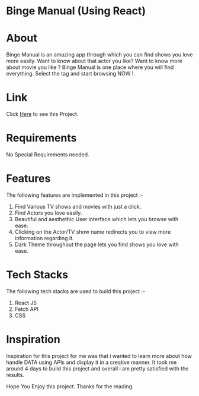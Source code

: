 # <h1>Binge Manual (Using React)</h1>

# About

Binge Manual is an amazing app through which you can find shows you love more easily. Want to know about that actor you like? Want to know more about movie you like ? Binge Manual is one place where you will find everything. Select the tag and start browsing NOW !.

# Link 

Click&nbsp;<a href="https://chic-cobbler-f59be8.netlify.app/">Here</a>&nbsp;to see this Project.

# Requirements

No Special Requirements needed.

# Features

 The following features are implemented in this project :-
        <ol>
            <li>Find Various TV shows and movies with just a click.</li>
            <li>Find Actors you love easily.</li>
            <li>Beautiful and aesthethic User Interface which lets you browse with ease.</li>
            <li>Clicking on the Actor/TV show name redirects you to view more information regarding it.</li>
            <li>Dark Theme throughout the page lets you find shows you love with ease.</li>
        </ol>
        
# Tech Stacks     

The following tech stacks are used to build this project :-
        <ol>
            <li>React JS</li>
            <li>Fetch API</li>
            <li>CSS</li>
        </ol>
        
 #  Inspiration
 
 Inspiration for this project for me was that i wanted to learn more about how handle DATA using APIs and display it in a creative manner. It took me around 4 days to build this project and overall i am pretty satisfied with the results.
 
 Hope You Enjoy this project. Thanks for the reading.
        






